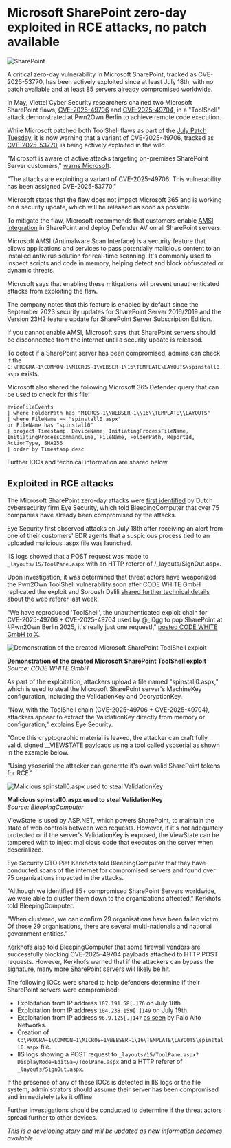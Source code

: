 # Microsoft SharePoint zero-day exploited in RCE attacks, no patch available

![SharePoint](https://www.bleepstatic.com/content/hl-images/2025/07/20/sharepoint-small-red-flare.jpg)

A critical zero-day vulnerability in Microsoft SharePoint, tracked as CVE-2025-53770, has been actively exploited since at least July 18th, with no patch available and at least 85 servers already compromised worldwide.

In May, Viettel Cyber Security researchers chained two Microsoft SharePoint flaws, [CVE-2025-49706](https://msrc.microsoft.com/update-guide/vulnerability/CVE-2025-49706) and [CVE-2025-49704](https://msrc.microsoft.com/update-guide/vulnerability/CVE-2025-49704), in a "ToolShell" attack demonstrated at Pwn2Own Berlin to achieve remote code execution.

While Microsoft patched both ToolShell flaws as part of the [July Patch Tuesday](https://www.bleepingcomputer.com/news/microsoft/microsoft-july-2025-patch-tuesday-fixes-one-zero-day-137-flaws/), it is now warning that a variant of CVE-2025-49706, tracked as [CVE-2025-53770](http://msrc.microsoft.com/update-guide/vulnerability/CVE-2025-53770), is being actively exploited in the wild.

"Microsoft is aware of active attacks targeting on-premises SharePoint Server customers," [warns Microsoft](https://msrc.microsoft.com/blog/2025/07/customer-guidance-for-sharepoint-vulnerability-cve-2025-53770/).

"The attacks are exploiting a variant of CVE-2025-49706. This vulnerability has been assigned CVE-2025-53770."

Microsoft states that the flaw does not impact Microsoft 365 and is working on a security update, which will be released as soon as possible.

To mitigate the flaw, Microsoft recommends that customers enable [AMSI integration](https://learn.microsoft.com/en-us/sharepoint/security-for-sharepoint-server/configure-amsi-integration) in SharePoint and deploy Defender AV on all SharePoint servers.

Microsoft AMSI (Antimalware Scan Interface) is a security feature that allows applications and services to pass potentially malicious content to an installed antivirus solution for real-time scanning. It's commonly used to inspect scripts and code in memory, helping detect and block obfuscated or dynamic threats.

Microsoft says that enabling these mitigations will prevent unauthenticated attacks from exploiting the flaw.

The company notes that this feature is enabled by default since the September 2023 security updates for SharePoint Server 2016/2019 and the Version 23H2 feature update for SharePoint Server Subscription Edition.

If you cannot enable AMSI, Microsoft says that SharePoint servers should be disconnected from the internet until a security update is released.

To detect if a SharePoint server has been compromised, admins can check if the `C:\PROGRA~1\COMMON~1\MICROS~1\WEBSER~1\16\TEMPLATE\LAYOUTS\spinstall0.aspx` exists.

Microsoft also shared the following Microsoft 365 Defender query that can be used to check for this file:

```
eviceFileEvents
| where FolderPath has "MICROS~1\\WEBSER~1\\16\\TEMPLATE\\LAYOUTS"
| where FileName =~ "spinstall0.aspx"
or FileName has "spinstall0"
| project Timestamp, DeviceName, InitiatingProcessFileName, InitiatingProcessCommandLine, FileName, FolderPath, ReportId, ActionType, SHA256
| order by Timestamp desc
```

Further IOCs and technical information are shared below.

## Exploited in RCE attacks

The Microsoft SharePoint zero-day attacks were [first identified](https://research.eye.security/sharepoint-under-siege/) by Dutch cybersecurity firm Eye Security, which told BleepingComputer that over 75 companies have already been compromised by the attacks.

Eye Security first observed attacks on July 18th after receiving an alert from one of their customers' EDR agents that a suspicious process tied to an uploaded malicious .aspx file was launched.

IIS logs showed that a POST request was made to `_layouts/15/ToolPane.aspx` with an HTTP referer of /\_layouts/SignOut.aspx.

Upon investigation, it was determined that threat actors have weaponized the Pwn2Own ToolShell vulnerability soon after CODE WHITE GmbH replicated the exploit and Soroush Dalili [shared further technical details](https://x.com/irsdl/status/1946166765316161634) about the web referer last week.

"We have reproduced 'ToolShell', the unauthenticated exploit chain for CVE-2025-49706 + CVE-2025-49704 used by @\_l0gg to pop SharePoint at #Pwn2Own Berlin 2025, it's really just one request!," [posted CODE WHITE GmbH to X](https://x.com/codewhitesec/status/1944743478350557232). 

![Demonstration of the created Microsoft SharePoint ToolShell exploit](https://www.bleepstatic.com/images/news/security/vulnerabilities/t/toolshell/toolshell-exploit.jpg)

**Demonstration of the created Microsoft SharePoint ToolShell exploit**  
_Source: CODE WHITE GmbH_

As part of the exploitation, attackers upload a file named "spinstall0.aspx," which is used to steal the Microsoft SharePoint server's MachineKey configuration, including the ValidationKey and DecryptionKey.

"Now, with the ToolShell chain (CVE-2025-49706 + CVE-2025-49704), attackers appear to extract the ValidationKey directly from memory or configuration," explains Eye Security.

"Once this cryptographic material is leaked, the attacker can craft fully valid, signed \_\_VIEWSTATE payloads using a tool called ysoserial as shown in the example below.

"Using ysoserial the attacker can generate it's own valid SharePoint tokens for RCE."

![Malicious spinstall0.aspx used to steal ValidationKey](https://www.bleepstatic.com/images/news/security/vulnerabilities/t/toolshell/spinstall-script.jpg)

**Malicious spinstall0.aspx used to steal ValidationKey**  
_Source: BleepingComputer_

ViewState is used by ASP.NET, which powers SharePoint, to maintain the state of web controls between web requests. However, if it's not adequately protected or if the server's ValidationKey is exposed, the ViewState can be tampered with to inject malicious code that executes on the server when deserialized.

Eye Security CTO Piet Kerkhofs told BleepingComputer that they have conducted scans of the internet for compromised servers and found over 75 organizations impacted in the attacks.

"Although we identified 85+ compromised SharePoint Servers worldwide, we were able to cluster them down to the organizations affected," Kerkhofs told BleepingComputer.

"When clustered, we can confirm 29 organisations have been fallen victim. Of those 29 organisations, there are several multi-nationals and national government entities."

Kerkhofs also told BleepingComputer that some firewall vendors are successfully blocking CVE-2025-49704 payloads attached to HTTP POST requests. However, Kerkhofs warned that if the attackers can bypass the signature, many more SharePoint servers will likely be hit.

The following IOCs were shared to help defenders determine if their SharePoint servers were compromised:

* Exploitation from IP address `107.191.58[.]76` on July 18th
* Exploitation from IP address `104.238.159[.]149` on July 19th.
* Exploitation from IP address `96.9.125[.]147` [as seen](http://github.com/PaloAltoNetworks/Unit42-timely-threat-intel/blob/main/2025-07-19-Microsoft-SharePoint-vulnerabilities-CVE-2025-49704-and-49706.txt) by Palo Alto Networks.
* Creation of `C:\PROGRA~1\COMMON~1\MICROS~1\WEBSER~1\16\TEMPLATE\LAYOUTS\spinstall0.aspx` file.
* IIS logs showing a POST request to `_layouts/15/ToolPane.aspx?DisplayMode=Edit&a=/ToolPane.aspx` and a HTTP referer of `_layouts/SignOut.aspx`.

If the presence of any of these IOCs is detected in IIS logs or the file system, administrators should assume their server has been compromised and immediately take it offline.

Further investigations should be conducted to determine if the threat actors spread further to other devices.

_This is a developing story and will be updated as new information becomes available._